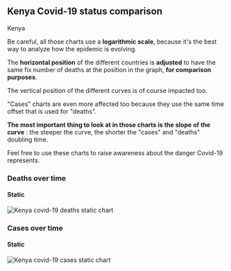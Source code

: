 ## Kenya Covid-19 status comparison 

Kenya



Be careful, all those charts use a **logarithmic scale**, because it's the best way to analyze how the epidemic is evolving.
 
The **horizontal position** of the different countries is **adjusted** to have the same fix number of deaths at the position in the graph, **for comparison purposes**.

The vertical position of the different curves is of course impacted too.

"Cases" charts are even more affected too because they use the same time offset that is used for "deaths".

**The most important thing to look at in those charts is the slope of the curve** : the steeper the curve, the shorter the "cases" and "deaths" doubling time.

Feel free to use these charts to raise awareness about the danger Covid-19 represents. 


 
### Deaths over time
 
#### Static
![Kenya covid-19 deaths static chart](https://raw.githubusercontent.com/madlag/coronavirus_study/master/notebooks/graphs/2020-03-30/countries/Kenya/2020-03-30_Kenya_deaths.png "Kenya covid-19 deaths static chart")   

 
### Cases over time
 
#### Static
![Kenya covid-19 cases static chart](https://raw.githubusercontent.com/madlag/coronavirus_study/master/notebooks/graphs/2020-03-30/countries/Kenya/2020-03-30_Kenya_cases.png "Kenya covid-19 cases static chart")   


